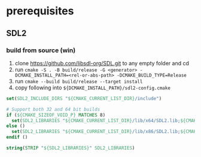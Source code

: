 # prerequisites

## SDL2

### build from source (win)

1. clone https://github.com/libsdl-org/SDL.git to any empty folder and cd
2. run `cmake -S . -B build/release -G <generator> -DCMAKE_INSTALL_PATH=<rel-or-abs-path> -DCMAKE_BUILD_TYPE=Release`
3. run `cmake --build build/release --target install`
4. copy following into `${DCMAKE_INSTALL_PATH}/sdl2-config.cmake`

```cmake
set(SDL2_INCLUDE_DIRS "${CMAKE_CURRENT_LIST_DIR}/include")

# Support both 32 and 64 bit builds
if (${CMAKE_SIZEOF_VOID_P} MATCHES 8)
  set(SDL2_LIBRARIES "${CMAKE_CURRENT_LIST_DIR}/lib/x64/SDL2.lib;${CMAKE_CURRENT_LIST_DIR}/lib/x64/SDL2main.lib")
else ()
  set(SDL2_LIBRARIES "${CMAKE_CURRENT_LIST_DIR}/lib/x86/SDL2.lib;${CMAKE_CURRENT_LIST_DIR}/lib/x86/SDL2main.lib")
endif ()

string(STRIP "${SDL2_LIBRARIES}" SDL2_LIBRARIES)
```